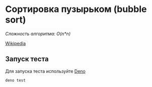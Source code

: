 # Сортировка пузырьком (bubble sort)

_Сложность алгоритма: O(n*n)_

[Wikipedia](https://ru.wikipedia.org/wiki/%D0%A1%D0%BE%D1%80%D1%82%D0%B8%D1%80%D0%BE%D0%B2%D0%BA%D0%B0_%D0%BF%D1%83%D0%B7%D1%8B%D1%80%D1%8C%D0%BA%D0%BE%D0%BC)

## Запуск теста

Для запуска теста используйте [Deno](https://deno.land/)

```
deno test
```
